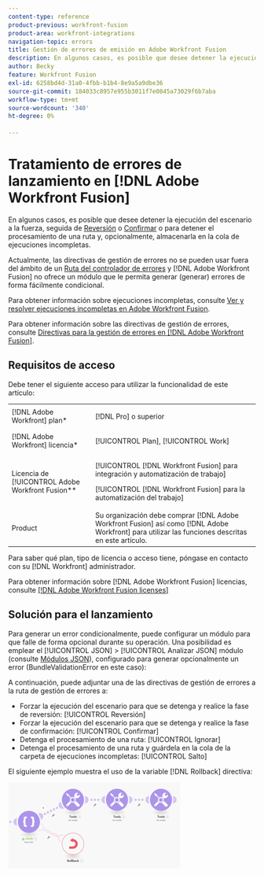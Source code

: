 ```yaml
---
content-type: reference
product-previous: workfront-fusion
product-area: workfront-integrations
navigation-topic: errors
title: Gestión de errores de emisión en Adobe Workfront Fusion
description: En algunos casos, es posible que desee detener la ejecución del escenario a la fuerza, seguida de la fase de reversión o confirmación, o detener el procesamiento de una ruta y, opcionalmente, almacenarla en la cola de Ver y resolver ejecuciones incompletas en Adobe Workfront Fusion.
author: Becky
feature: Workfront Fusion
exl-id: 6258bd4d-31a0-4fbb-b1b4-8e9a5a9dbe36
source-git-commit: 184033c8957e955b3011f7e0845a73029f6b7aba
workflow-type: tm+mt
source-wordcount: '340'
ht-degree: 0%

---
```


# Tratamiento de errores de lanzamiento en [!DNL Adobe Workfront Fusion]

En algunos casos, es posible que desee detener la ejecución del escenario a la fuerza, seguida de [Reversión](../../workfront-fusion/scenarios/scenario-execution-cycles-phases.md#rollback) o [Confirmar](../../workfront-fusion/scenarios/scenario-execution-cycles-phases.md#commit) o para detener el procesamiento de una ruta y, opcionalmente, almacenarla en la cola de ejecuciones incompletas.

Actualmente, las directivas de gestión de errores no se pueden usar fuera del ámbito de un [Ruta del controlador de errores](../../workfront-fusion/errors/error-handling.md#error) y [!DNL Adobe Workfront Fusion] no ofrece un módulo que le permita generar (generar) errores de forma fácilmente condicional.

Para obtener información sobre ejecuciones incompletas, consulte [Ver y resolver ejecuciones incompletas en Adobe Workfront Fusion](../../workfront-fusion/scenarios/view-and-resolve-incomplete-executions.md).

Para obtener información sobre las directivas de gestión de errores, consulte [Directivas para la gestión de errores en [!DNL Adobe Workfront Fusion]](../../workfront-fusion/errors/directives-for-error-handling.md).

## Requisitos de acceso

Debe tener el siguiente acceso para utilizar la funcionalidad de este artículo:

<table style="table-layout:auto">
 <col> 
 <col> 
 <tbody> 
  <tr> 
   <td role="rowheader">[!DNL Adobe Workfront] plan*</td> 
   <td> <p>[!DNL Pro] o superior</p> </td> 
  </tr> 
  <tr data-mc-conditions=""> 
   <td role="rowheader">[!DNL Adobe Workfront] licencia*</td> 
   <td> <p>[!UICONTROL Plan], [!UICONTROL Work]</p> </td> 
  </tr> 
  <tr> 
   <td role="rowheader">Licencia de [!UICONTROL Adobe Workfront Fusion**</td> 
   <td> <p>[!UICONTROL [!DNL Workfront Fusion] para integración y automatización de trabajo] </p><p>[!UICONTROL [!DNL Workfront Fusion] para la automatización del trabajo]</p>  </td> 
  </tr> 
  <tr> 
   <td role="rowheader">Product</td> 
   <td>Su organización debe comprar [!DNL Adobe Workfront Fusion] así como [!DNL Adobe Workfront] para utilizar las funciones descritas en este artículo.</td> 
  </tr> 
 </tbody> 
</table>

Para saber qué plan, tipo de licencia o acceso tiene, póngase en contacto con su [!DNL Workfront] administrador.

Para obtener información sobre [!DNL Adobe Workfront Fusion] licencias, consulte [[!DNL Adobe Workfront Fusion licenses]](../../workfront-fusion/get-started/license-automation-vs-integration.md)

## Solución para el lanzamiento

Para generar un error condicionalmente, puede configurar un módulo para que falle de forma opcional durante su operación. Una posibilidad es emplear el [!UICONTROL JSON] > [!UICONTROL Analizar JSON] módulo (consulte [Módulos JSON](../../workfront-fusion/apps-and-their-modules/json-modules.md)), configurado para generar opcionalmente un error (BundleValidationError en este caso):

A continuación, puede adjuntar una de las directivas de gestión de errores a la ruta de gestión de errores a:

* Forzar la ejecución del escenario para que se detenga y realice la fase de reversión: [!UICONTROL Reversión]
* Forzar la ejecución del escenario para que se detenga y realice la fase de confirmación: [!UICONTROL Confirmar]
* Detenga el procesamiento de una ruta: [!UICONTROL Ignorar]
* Detenga el procesamiento de una ruta y guárdela en la cola de la carpeta de ejecuciones incompletas: [!UICONTROL Salto]

El siguiente ejemplo muestra el uso de la variable [!DNL Rollback] directiva:

![](assets/rollback-directive-350x175.png)
